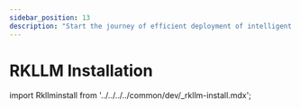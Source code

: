 ```yaml
---
sidebar_position: 13
description: "Start the journey of efficient deployment of intelligent language models with RKLLM installation, bringing technology and human intelligence together"
---
```


# RKLLM Installation

import Rkllminstall from '../../../../common/dev/\_rkllm-install.mdx';

<Rkllminstall />
